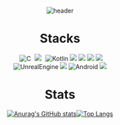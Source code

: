 <div align="center">
  
  ![header](https://capsule-render.vercel.app/api?type=waving&&color=0:EEFF00,100:a82da8&height=150&section=header&text=Hello%20World&animation=twinkling&fontColor=FFFFFF&fontSize=45)

</div>

<!-- <a href="https://hits.seeyoufarm.com"><img src="https://hits.seeyoufarm.com/api/count/incr/badge.svg?url=https%3A%2F%2Fgithub.com%2FHamTory06&count_bg=%23000000&title_bg=%23000000&icon=github.svg&icon_color=%23FFFFFF&title=GitHub&edge_flat=false"/></a> -->

<h1 align="center">Stacks</h1>
<div align="center" >
  <img alt="C" style="margin-left:5px; margin-right:5px;" src ="https://img.shields.io/badge/C-A8B9CC.svg?&style=for-the-badge&logo=C&logoColor=white"/>
  <img src="https://img.shields.io/badge/c++-00599C?style=for-the-badge&logo=c%2B%2B&logoColor=white">
  <img alt="Kotlin" style="margin-left:5px;" src ="https://img.shields.io/badge/Kotlin-7F52FF.svg?&style=for-the-badge&logo=Kotlin&logoColor=white"/>
  <img src="https://img.shields.io/badge/java-007396?style=for-the-badge&logo=java&logoColor=white"> 
  <img src="https://img.shields.io/badge/javascript-F7DF1E?style=for-the-badge&logo=javascript&logoColor=black"> 
  <img src="https://img.shields.io/badge/html5-E34F26?style=for-the-badge&logo=html5&logoColor=white">
  <img src="https://img.shields.io/badge/Swift-F05138?logo=swift&logoColor=white">
  <br>
  <img alt="UnrealEngine" src="https://img.shields.io/badge/Unreal-0E1128.svg?&style=for-the-badge&logo=Unreal Engine&logoColor=white"/>
  <img src="https://img.shields.io/badge/unity-%23000000.svg?style=for-the-badge&logo=unity&logoColor=white"/>
  <img alt="Android" src ="https://img.shields.io/badge/Android-3DDC84.svg?&style=for-the-badge&logo=Android&logoColor=white"/>
  <img src="https://img.shields.io/badge/Spring Boot-6DB33F.svg?&style=for-the-badge&logo=SpringBoot&logoColor=white"/>
  





<h1 align="center">Stats</h1>

[![Anurag's GitHub stats](https://github-readme-stats.vercel.app/api?username=HamTory06)](https://github.com/anuraghazra/github-readme-stats)[![Top Langs](https://github-readme-stats.vercel.app/api/top-langs/?username=HamTory06&layout=compact)](https://github.com/anuraghazra/github-readme-stats)
  
  </div><br>
<!--
**HamTory06/HamTory06** is a ✨ _special_ ✨ repository because its `README.md` (this file) appears on your GitHub profile.

Here are some ideas to get you started:

- 🔭 I’m currently working on ...
- 🌱 I’m currently learning ...
- 👯 I’m looking to collaborate on ...
- 🤔 I’m looking for help with ...
- 💬 Ask me about ...
- 📫 How to reach me: ...
- 😄 Pronouns: ...
- ⚡ Fun fact: ...
-->
